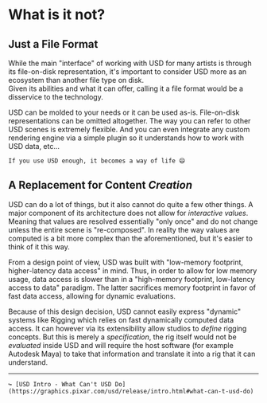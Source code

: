 # What is it not?

## Just a File Format

While the main "interface" of working with USD for many artists is through its file-on-disk representation, it's important to consider USD more as an ecosystem than another file type on disk.  
Given its abilities and what it can offer, calling it a file format would be a disservice to the technology.

USD can be molded to your needs or it can be used as-is. File-on-disk representations can be omitted altogether. The way you can refer to other USD scenes is extremely flexible. And you can even integrate any custom rendering engine via a simple plugin so it understands how to work with USD data, etc... 

```admonish tip title="Hot tip!"
If you use USD enough, it becomes a way of life 😄
```

## A Replacement for Content _Creation_

USD can do a lot of things, but it also cannot do quite a few other things. A major component of its architecture does not allow for _interactive values_. Meaning that values are resolved essentially "only once" and do not change unless the entire scene is "re-composed". In reality the way values are computed is a bit more complex than the aforementioned, but it's easier to think of it this way.

From a design point of view, USD was built with "low-memory footprint, higher-latency data access" in mind. Thus, in order to allow for low memory usage, data access is slower than in a "high-memory footprint, low-latency access to data" paradigm. The latter sacrifices memory footprint in favor of fast data access, allowing for dynamic evaluations.

Because of this design decision, USD cannot easily express "dynamic" systems like Rigging which relies on fast dynamically computed data access. It can however via its extensibility allow studios to _define_ rigging concepts. But this is merely a _specification_, the rig itself would not be _evaluated_ inside USD and will require the host software (for example Autodesk Maya) to take that information and translate it into a rig that it can understand.

----
```admonish note title=""
↪ [USD Intro - What Can't USD Do](https://graphics.pixar.com/usd/release/intro.html#what-can-t-usd-do)
```
